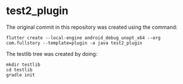 # test2_plugin

The original commit in this repository was created using the command:
```
flutter create --local-engine android_debug_unopt_x64 --org com.fullstory --template=plugin -a java test2_plugin
```

The testlib tree was created by doing:
```
mkdir testlib
cd testlib
gradle init
```
